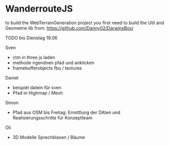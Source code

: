 WanderrouteJS
=============

to build the WebTerrainGeneration project you first need to build the Util and Geometrie lib from:
https://github.com/Danny02/DarwinsBox/

TODO bis Dienstag 19.06

Sven
- ctm in three js laden
- methode irgendnen pfad und anklicken
- framebufferobjects fbo / textures 

Daniel
- beispiel datein für sven
- Pfad in Highmap / Mesh

Simon
- Pfad aus OSM
bis Freitag: Ermittlung der DAten und Realisierungsschritte für Konzeptteam

Oli
- 3D Modelle Sprechblasen / Bäume